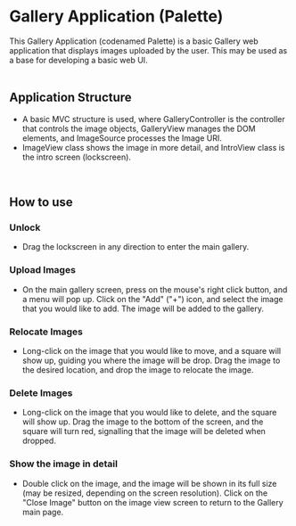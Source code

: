 # Gallery Application (Palette)

This Gallery Application (codenamed Palette) is a basic Gallery web application that displays images uploaded by the user.
This may be used as a base for developing a basic web UI.
<br/><br>

## Application Structure
- A basic MVC structure is used, where GalleryController is the controller that controls the image objects, GalleryView manages the DOM elements, and ImageSource processes the Image URI.
- ImageView class shows the image in more detail, and IntroView class is the intro screen (lockscreen).
<br/>

## How to use
### Unlock
 - Drag the lockscreen in any direction to enter the main gallery.

### Upload Images
 - On the main gallery screen, press on the mouse's right click button, and a menu will pop up. Click on the "Add" ("+") icon, and select the image that you would like to add. The image will be added to the gallery.

### Relocate Images
 - Long-click on the image that you would like to move, and a square will show up, guiding you where the image will be drop. Drag the image to the desired location, and drop the image to relocate the image.

### Delete Images
 - Long-click on the image that you would like to delete, and the square will show up. Drag the image to the bottom of the screen, and the square will turn red, signalling that the image will be deleted when dropped. 

### Show the image in detail
 - Double click on the image, and the image will be shown in its full size (may be resized, depending on the screen resolution). Click on the "Close Image" button on the image view screen to return to the Gallery main page.
